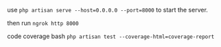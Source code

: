 use `php artisan serve --host=0.0.0.0 --port=8000` to start the server.

then run `ngrok http 8000`

code coverage bash `php artisan test --coverage-html=coverage-report`

